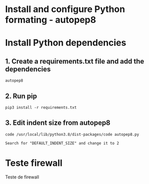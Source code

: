 # Install and configure Python formating - autopep8

# Install Python dependencies

## 1. Create a requirements.txt file and add the dependencies
```
autopep8
```

## 2. Run pip
```
pip3 install -r requirements.txt
```

## 3. Edit indent size from autopep8
```
code /usr/local/lib/python3.8/dist-packages/code autopep8.py

Search for "DEFAULT_INDENT_SIZE" and change it to 2
```

# Teste firewall
Teste de firewall